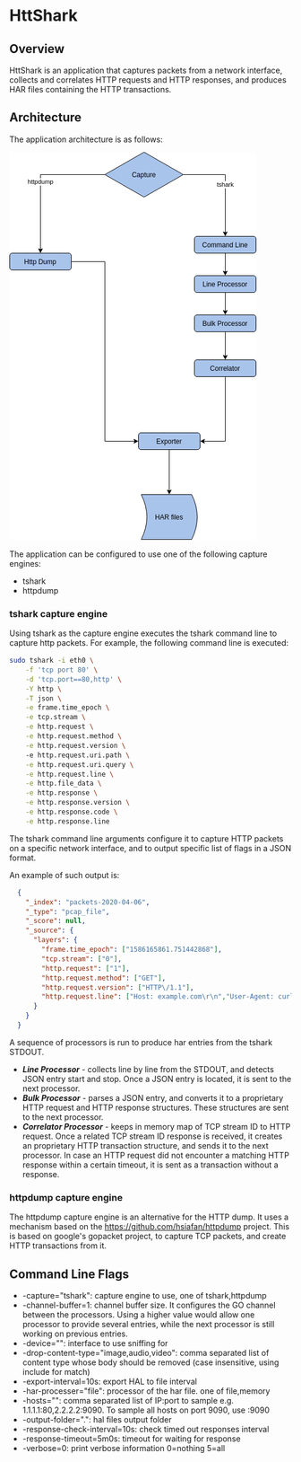 # HttShark

## Overview

HttShark is an application that captures packets from a network interface, 
collects and correlates HTTP requests and HTTP responses, 
and produces HAR files containing the HTTP transactions.

## Architecture

The application architecture is as follows:

![](./httshark.png)

The application can be configured to use one of the following capture engines:
* tshark 
* httpdump

### tshark capture engine
Using tshark as the capture engine executes the tshark command line to capture http packets.
For example, the following command line is executed:
```bash
sudo tshark -i eth0 \
    -f 'tcp port 80' \
    -d 'tcp.port==80,http' \
    -Y http \
    -T json \
    -e frame.time_epoch \
    -e tcp.stream \
    -e http.request \
    -e http.request.method \
    -e http.request.version \  
    -e http.request.uri.path \
    -e http.request.uri.query \
    -e http.request.line \
    -e http.file_data \
    -e http.response \
    -e http.response.version \
    -e http.response.code \
    -e http.response.line
```

The tshark command line arguments configure it to capture HTTP packets on a specific network interface,
and to output specific list of flags in a JSON format.

An example of such output is:

```json
  {
    "_index": "packets-2020-04-06",
    "_type": "pcap_file",
    "_score": null,
    "_source": {
      "layers": {
        "frame.time_epoch": ["1586165861.751442868"],
        "tcp.stream": ["0"],
        "http.request": ["1"],
        "http.request.method": ["GET"],
        "http.request.version": ["HTTP\/1.1"],
        "http.request.line": ["Host: example.com\r\n","User-Agent: curl\/7.58.0\r\n","Accept: *\/*\r\n"]
      }
    }
  }
```

A sequence of processors is run to produce har entries from the tshark STDOUT.
* ***Line Processor*** - 
collects line by line from the STDOUT, and detects JSON entry start and stop.
Once a JSON entry is located, it is sent to the next processor.
* ***Bulk Processor*** - 
parses a JSON entry, and converts it to a proprietary 
HTTP request and HTTP response structures.
These structures are sent to the next processor.
* ***Correlator Processor*** -
keeps in memory map of TCP stream ID to HTTP request.
Once a related TCP stream ID response is received,
it creates an proprietary HTTP transaction structure, 
and sends it to the next processor.
In case an HTTP request did not encounter a matching HTTP response within a certain timeout,
it is sent as a transaction without a response. 

### httpdump capture engine

The httpdump capture engine is an alternative for the HTTP dump.
It uses a mechanism based on the https://github.com/hsiafan/httpdump project.
This is based on google's gopacket project,
to capture TCP packets, and create HTTP transactions from it.

## Command Line Flags

*  -capture="tshark": capture engine to use, one of tshark,httpdump
*  -channel-buffer=1: channel buffer size.
 It configures the GO channel between the processors. 
 Using a higher value would allow one processor to provide several entries,
 while the next processor is still working on previous entries.
*  -device="": interface to use sniffing for
*  -drop-content-type="image,audio,video": comma separated list of content type whose body should be removed (case insensitive, using include for match)
*  -export-interval=10s: export HAL to file interval
*  -har-processer="file": processor of the har file. one of file,memory
*  -hosts="": comma separated list of IP:port to sample e.g. 1.1.1.1:80,2.2.2.2:9090. To sample all hosts on port 9090, use :9090
*  -output-folder=".": hal files output folder
*  -response-check-interval=10s: check timed out responses interval
*  -response-timeout=5m0s: timeout for waiting for response
*  -verbose=0: print verbose information 0=nothing 5=all
